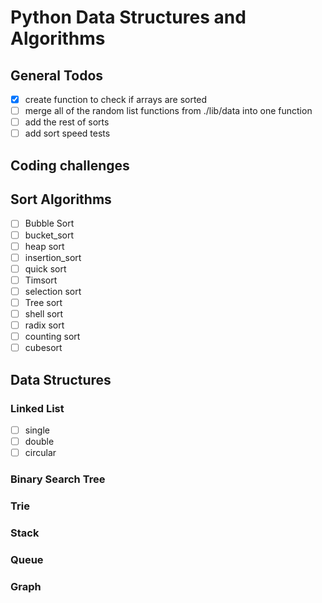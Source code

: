 # Python Data Structures and Algorithms 

## General Todos

* [x] create function to check if arrays are sorted
* [ ] merge all of the random list functions from ./lib/data into one function
* [ ] add the rest of sorts 
* [ ] add sort speed tests

## Coding challenges

## Sort Algorithms

* [ ] Bubble Sort
* [ ] bucket_sort
* [ ] heap sort
* [ ] insertion_sort
* [ ] quick sort
* [ ] Timsort
* [ ] selection sort
* [ ] Tree sort
* [ ] shell sort
* [ ] radix sort
* [ ] counting sort
* [ ] cubesort

## Data Structures

### Linked List

* [ ] single
* [ ] double
* [ ] circular

### Binary Search Tree

### Trie

### Stack

### Queue

### Graph